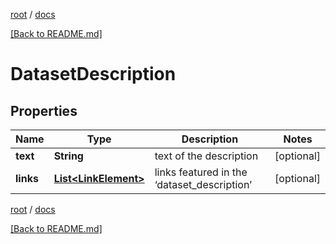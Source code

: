 [root](./../ "root") / [docs](./ "docs")

[[Back to README.md]](./../README.md "[Back to README.md]")

# DatasetDescription

## Properties

| Name | Type | Description | Notes |
|------------ | ------------- | ------------- | -------------|
|**text** | **String** | text of the description |  [optional] |
|**links** | [**List&lt;LinkElement&gt;**](LinkElement.md) | links featured in the ‘dataset_description’ |  [optional] |

[root](./../ "root") / [docs](./ "docs")

[[Back to README.md]](./../README.md "[Back to README.md]")